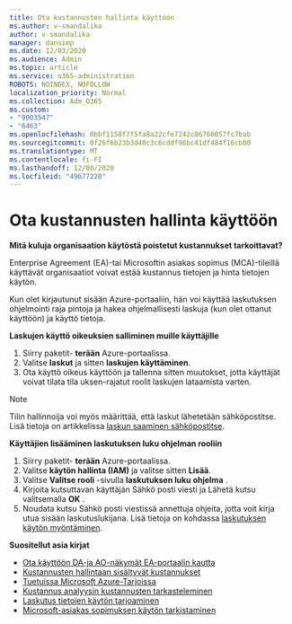 ```yaml
---
title: Ota kustannusten hallinta käyttöön
ms.author: v-smandalika
author: v-smandalika
manager: dansimp
ms.date: 12/03/2020
ms.audience: Admin
ms.topic: article
ms.service: o365-administration
ROBOTS: NOINDEX, NOFOLLOW
localization_priority: Normal
ms.collection: Adm_O365
ms.custom:
- "9003547"
- "6463"
ms.openlocfilehash: 0bbf1158f7f5fa8a22cfe7242c86760057fc7bab
ms.sourcegitcommit: 0f26f6b23b3d48c3c6cddf98bc41df484f16cb00
ms.translationtype: MT
ms.contentlocale: fi-FI
ms.lasthandoff: 12/08/2020
ms.locfileid: "49677220"
---
```

# <a name="enable-cost-management"></a>Ota kustannusten hallinta käyttöön

**Mitä kuluja organisaation käytöstä poistetut kustannukset tarkoittavat?**

Enterprise Agreement (EA)-tai Microsoftin asiakas sopimus (MCA)-tileillä käyttävät organisaatiot voivat estää kustannus tietojen ja hinta tietojen käytön.

Kun olet kirjautunut sisään Azure-portaaliin, hän voi käyttää laskutuksen ohjelmointi raja pintoja ja hakea ohjelmallisesti laskuja (kun olet ottanut käyttöön) ja käyttö tietoja.

**Laskujen käyttö oikeuksien salliminen muille käyttäjille**

1. Siirry paketit- **terään** Azure-portaalissa.
2. Valitse **laskut** ja sitten **laskujen käyttäminen**.
3. Ota käyttö oikeus käyttöön ja tallenna sitten muutokset, jotta käyttäjät voivat tilata tila uksen-rajatut roolit laskujen lataamista varten.

> [!NOTE]
> Tilin hallinnoija voi myös määrittää, että laskut lähetetään sähköpostitse. Lisä tietoja on artikkelissa [laskun saaminen sähköpostitse](https://docs.microsoft.com/azure/cost-management-billing/manage/download-azure-invoice-daily-usage-date?).

**Käyttäjien lisääminen laskutuksen luku ohjelman rooliin**

1. Siirry paketit- **terään** Azure-portaalissa.
2. Valitse **käytön hallinta (IAM)** ja valitse sitten **Lisää**.
3. Valitse **Valitse rooli** -sivulla **laskutuksen luku ohjelma** .
4. Kirjoita kutsuttavan käyttäjän Sähkö posti viesti ja Lähetä kutsu valitsemalla **OK** .
5. Noudata kutsu Sähkö posti viestissä annettuja ohjeita, jotta voit kirja utua sisään laskutuslukijana. Lisä tietoja on kohdassa [laskutuksen käytön myöntäminen](https://docs.microsoft.com/azure/cost-management-billing/manage/manage-billing-access?WT.mc_id=Portal-Microsoft_Azure_Support#opt-in).

**Suositellut asia kirjat**

- [Ota käyttöön DA-ja AO-näkymät EA-portaalin kautta](https://docs.microsoft.com/azure/cost-management-billing/costs/assign-access-acm-data?WT.mc_id=Portal-Microsoft_Azure_Support#enable-access-to-costs-in-the-ea-portal)
- [Kustannusten hallintaan sisältyvät kustannukset](https://docs.microsoft.com/azure/cost-management-billing/costs/understand-cost-mgt-data?WT.mc_id=Portal-Microsoft_Azure_Support#costs-included-in-cost-management)
- [Tuetuissa Microsoft Azure-Tarjoissa](https://docs.microsoft.com/azure/cost-management-billing/costs/understand-cost-mgt-data?WT.mc_id=Portal-Microsoft_Azure_Support#supported-microsoft-azure-offers)
- [Kustannus analyysin kustannusten tarkasteleminen](https://docs.microsoft.com/azure/cost-management-billing/costs/quick-acm-cost-analysis?WT.mc_id=Portal-Microsoft_Azure_Support&tabs=azure-portal#review-costs-in-cost-analysis)
- [Laskutus tietojen käytön tarjoaminen](https://docs.microsoft.com/azure/cost-management-billing/manage/manage-billing-access?WT.mc_id=Portal-Microsoft_Azure_Support)
- [Microsoft-asiakas sopimuksen käytön tarkistaminen](https://docs.microsoft.com/azure/cost-management-billing/manage/download-azure-invoice-daily-usage-date?WT.mc_id=Portal-Microsoft_Azure_Support#check-access-to-a-microsoft-customer-agreement)






